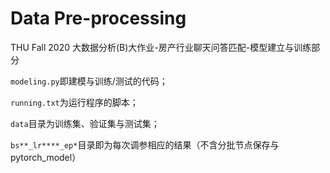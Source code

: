 # Data Pre-processing
THU Fall 2020 大数据分析(B)大作业-房产行业聊天问答匹配-模型建立与训练部分

`modeling.py`即建模与训练/测试的代码；

`running.txt`为运行程序的脚本；

`data`目录为训练集、验证集与测试集；

`bs**_lr****_ep*`目录即为每次调参相应的结果（不含分批节点保存与pytorch_model）
